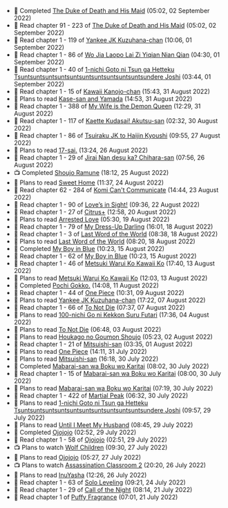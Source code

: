 <!-- ANILIST_ACTIVITY:start -->

-   📖 Completed [The Duke of Death and His Maid](https://anilist.co/manga/100293) (05:02, 02 September 2022)
-   📖 Read chapter 91 - 223 of [The Duke of Death and His Maid](https://anilist.co/manga/100293) (05:02, 02 September 2022)
-   📖 Read chapter 1 - 119 of [Yankee JK Kuzuhana-chan](https://anilist.co/manga/116822) (10:06, 01 September 2022)
-   📖 Read chapter 1 - 86 of [Wo Jia Laopo Lai Zi Yiqian Nian Qian](https://anilist.co/manga/146267) (04:30, 01 September 2022)
-   📖 Read chapter 1 - 40 of [1-nichi Goto ni Tsun ga Hetteku Tsuntsuntsuntsuntsuntsuntsuntsuntsuntsuntsundere Joshi](https://anilist.co/manga/152855) (03:44, 01 September 2022)
-   📖 Read chapter 1 - 15 of [Kawaii Kanojo-chan](https://anilist.co/manga/144155) (15:43, 31 August 2022)
-   📖 Plans to read [Kase-san and Yamada](https://anilist.co/manga/98777) (14:53, 31 August 2022)
-   📖 Read chapter 1 - 388 of [My Wife is the Demon Queen](https://anilist.co/manga/107966) (12:29, 31 August 2022)
-   📖 Read chapter 1 - 117 of [Kaette Kudasai! Akutsu-san](https://anilist.co/manga/113501) (02:32, 30 August 2022)
-   📖 Read chapter 1 - 86 of [Tsuiraku JK to Haijin Kyoushi](https://anilist.co/manga/99737) (09:55, 27 August 2022)
-   📖 Plans to read [17-sai.](https://anilist.co/manga/54959) (13:24, 26 August 2022)
-   📖 Read chapter 1 - 29 of [Jirai Nan desu ka? Chihara-san](https://anilist.co/manga/137714) (07:56, 26 August 2022)
-   📺 Completed [Shoujo Ramune](https://anilist.co/anime/21828) (18:12, 25 August 2022)
-   📖 Plans to read [Sweet Home](https://anilist.co/manga/100954) (11:37, 24 August 2022)
-   📖 Read chapter 62 - 284 of [Komi Can't Communicate](https://anilist.co/manga/97852) (14:44, 23 August 2022)
-   📖 Read chapter 1 - 90 of [Love’s in Sight!](https://anilist.co/manga/107445) (09:36, 22 August 2022)
-   📖 Read chapter 1 - 27 of [Citrus+](https://anilist.co/manga/103884) (12:58, 20 August 2022)
-   📖 Plans to read [Arrested Love](https://anilist.co/manga/118930) (05:30, 19 August 2022)
-   📖 Read chapter 1 - 79 of [My Dress-Up Darling](https://anilist.co/manga/101583) (16:01, 18 August 2022)
-   📖 Read chapter 1 - 3 of [Last Word of the World](https://anilist.co/manga/120692) (08:38, 18 August 2022)
-   📖 Plans to read [Last Word of the World](https://anilist.co/manga/120692) (08:20, 18 August 2022)
-   📖 Completed [My Boy in Blue](https://anilist.co/manga/85451) (10:23, 15 August 2022)
-   📖 Read chapter 1 - 62 of [My Boy in Blue](https://anilist.co/manga/85451) (10:23, 15 August 2022)
-   📖 Read chapter 1 - 46 of [Metsuki Warui Ko Kawaii Ko](https://anilist.co/manga/143936) (17:40, 13 August 2022)
-   📖 Plans to read [Metsuki Warui Ko Kawaii Ko](https://anilist.co/manga/143936) (12:03, 13 August 2022)
-   📖 Completed [Pochi Gokko.](https://anilist.co/manga/110512) (14:08, 11 August 2022)
-   📖 Read chapter 1 - 44 of [One Piece](https://anilist.co/manga/30013) (10:31, 09 August 2022)
-   📖 Plans to read [Yankee JK Kuzuhana-chan](https://anilist.co/manga/125275) (17:22, 07 August 2022)
-   📖 Read chapter 1 - 66 of [To Not Die](https://anilist.co/manga/136099) (07:37, 07 August 2022)
-   📖 Plans to read [100-nichi Go ni Kekkon Suru Futari](https://anilist.co/manga/117769) (17:36, 04 August 2022)
-   📖 Plans to read [To Not Die](https://anilist.co/manga/136099) (06:48, 03 August 2022)
-   📖 Plans to read [Houkago no Goumon Shoujo](https://anilist.co/manga/104263) (05:23, 02 August 2022)
-   📖 Read chapter 1 - 21 of [Mitsuishi-san](https://anilist.co/manga/126488) (03:35, 01 August 2022)
-   📖 Plans to read [One Piece](https://anilist.co/manga/30013) (14:11, 31 July 2022)
-   📖 Plans to read [Mitsuishi-san](https://anilist.co/manga/126488) (16:18, 30 July 2022)
-   📖 Completed [Mabarai-san wa Boku wo Karitai](https://anilist.co/manga/137023) (08:02, 30 July 2022)
-   📖 Read chapter 1 - 15 of [Mabarai-san wa Boku wo Karitai](https://anilist.co/manga/137023) (08:00, 30 July 2022)
-   📖 Plans to read [Mabarai-san wa Boku wo Karitai](https://anilist.co/manga/137023) (07:19, 30 July 2022)
-   📖 Read chapter 1 - 422 of [Martial Peak](https://anilist.co/manga/104494) (06:32, 30 July 2022)
-   📖 Plans to read [1-nichi Goto ni Tsun ga Hetteku Tsuntsuntsuntsuntsuntsuntsuntsuntsuntsuntsundere Joshi](https://anilist.co/manga/152855) (09:57, 29 July 2022)
-   📖 Plans to read [Until I Meet My Husband](https://anilist.co/manga/120535) (08:45, 29 July 2022)
-   📖 Completed [Ojojojo](https://anilist.co/manga/85419) (02:52, 29 July 2022)
-   📖 Read chapter 1 - 58 of [Ojojojo](https://anilist.co/manga/85419) (02:51, 29 July 2022)
-   📺 Plans to watch [Wolf Children](https://anilist.co/anime/12355) (09:30, 27 July 2022)
-   📖 Plans to read [Ojojojo](https://anilist.co/manga/85419) (05:27, 27 July 2022)
-   📺 Plans to watch [Assassination Classroom 2](https://anilist.co/anime/21170) (20:20, 26 July 2022)
-   📖 Plans to read [InuYasha](https://anilist.co/manga/30676) (12:26, 26 July 2022)
-   📖 Read chapter 1 - 63 of [Solo Leveling](https://anilist.co/manga/105398) (09:21, 24 July 2022)
-   📖 Read chapter 1 - 29 of [Call of the Night](https://anilist.co/manga/111233) (08:14, 21 July 2022)
-   📖 Read chapter 1 of [Puffy Fragrance](https://anilist.co/manga/131288) (07:01, 21 July 2022)

<!-- ANILIST_ACTIVITY:end -->

